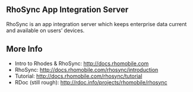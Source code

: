 RhoSync App Integration Server
-------------------------------------------------------------
RhoSync is an app integration server which keeps enterprise data current and available on users’ devices.

More Info
-------------------------------------------------------------
  * Intro to Rhodes & RhoSync: <http://docs.rhomobile.com>
  * RhoSync:               	   <http://docs.rhomobile.com/rhosync/introduction>
  * Tutorial:                  <http://docs.rhomobile.com/rhosync/tutorial> 
  * RDoc (still rough):        <http://rdoc.info/projects/rhomobile/rhosync>